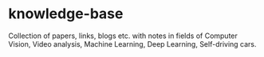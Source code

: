 # knowledge-base
Collection of papers, links, blogs etc. with notes in fields of Computer Vision, Video analysis, Machine Learning, Deep Learning, Self-driving cars.
